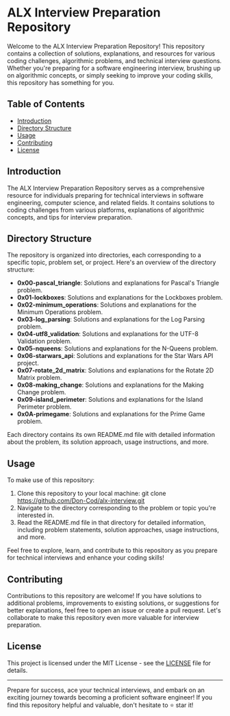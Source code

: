 # ALX Interview Preparation Repository

Welcome to the ALX Interview Preparation Repository! This repository contains a collection of solutions, explanations, and resources for various coding challenges, algorithmic problems, and technical interview questions. Whether you're preparing for a software engineering interview, brushing up on algorithmic concepts, or simply seeking to improve your coding skills, this repository has something for you.

## Table of Contents
- [Introduction](#introduction)
- [Directory Structure](#directory-structure)
- [Usage](#usage)
- [Contributing](#contributing)
- [License](#license)

## Introduction
The ALX Interview Preparation Repository serves as a comprehensive resource for individuals preparing for technical interviews in software engineering, computer science, and related fields. It contains solutions to coding challenges from various platforms, explanations of algorithmic concepts, and tips for interview preparation.

## Directory Structure
The repository is organized into directories, each corresponding to a specific topic, problem set, or project. Here's an overview of the directory structure:

- **0x00-pascal_triangle**: Solutions and explanations for Pascal's Triangle problem.
- **0x01-lockboxes**: Solutions and explanations for the Lockboxes problem.
- **0x02-minimum_operations**: Solutions and explanations for the Minimum Operations problem.
- **0x03-log_parsing**: Solutions and explanations for the Log Parsing problem.
- **0x04-utf8_validation**: Solutions and explanations for the UTF-8 Validation problem.
- **0x05-nqueens**: Solutions and explanations for the N-Queens problem.
- **0x06-starwars_api**: Solutions and explanations for the Star Wars API project.
- **0x07-rotate_2d_matrix**: Solutions and explanations for the Rotate 2D Matrix problem.
- **0x08-making_change**: Solutions and explanations for the Making Change problem.
- **0x09-island_perimeter**: Solutions and explanations for the Island Perimeter problem.
- **0x0A-primegame**: Solutions and explanations for the Prime Game problem.

Each directory contains its own README.md file with detailed information about the problem, its solution approach, usage instructions, and more.

## Usage
To make use of this repository:
1. Clone this repository to your local machine:
	git clone https://github.com/Don-Cod/alx-interview.git
2. Navigate to the directory corresponding to the problem or topic you're interested in.
3. Read the README.md file in that directory for detailed information, including problem statements, solution approaches, usage instructions, and more.

Feel free to explore, learn, and contribute to this repository as you prepare for technical interviews and enhance your coding skills!

## Contributing
Contributions to this repository are welcome! If you have solutions to additional problems, improvements to existing solutions, or suggestions for better explanations, feel free to open an issue or create a pull request. Let's collaborate to make this repository even more valuable for interview preparation.

## License
This project is licensed under the MIT License - see the [LICENSE](LICENSE) file for details.

---

Prepare for success, ace your technical interviews, and embark on an exciting journey towards becoming a proficient software engineer! If you find this repository helpful and valuable, don't hesitate to ⭐️ star it!

